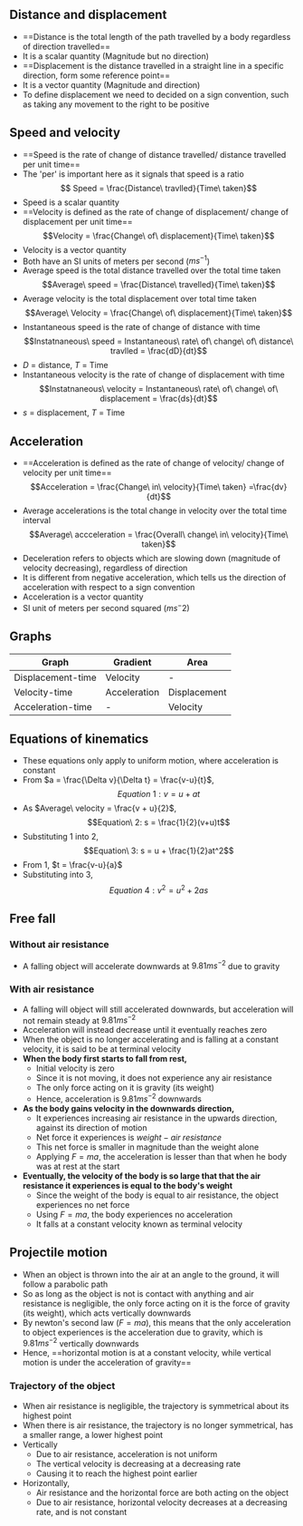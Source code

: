 ## Distance and displacement
- ==Distance is the total length of the path travelled by a body regardless of direction travelled==
- It is a scalar quantity (Magnitude but no direction)
- ==Displacement is the distance travelled in a straight line in a specific direction, form some reference point==
- It is a vector quantity (Magnitude and direction)
- To define displacement we need to decided on a sign convention, such as taking any movement to the right to be positive
## Speed and velocity
- ==Speed is the rate of change of distance travelled/ distance travelled per unit time==
- The 'per' is important here as it signals that speed is a ratio $$ Speed = \frac{Distance\ travlled}{Time\ taken}$$
- Speed is a scalar quantity
- ==Velocity is defined as the rate of change of displacement/ change of displacement per unit time== $$Velocity = \frac{Change\ of\ displacement}{Time\ taken}$$
- Velocity is a vector quantity
- Both have an SI units of meters per second ($ms^{-1}$)
- Average speed is the total distance travelled over the total time taken$$Average\ speed = \frac{Distance\ travelled}{Time\ taken}$$
- Average velocity is the total displacement over total time taken $$Average\ Velocity = \frac{Change\ of\ displacement}{Time\ taken}$$
- Instantaneous speed is the rate of change of distance with time $$Instatnaneous\ speed = Instantaneous\ rate\ of\ change\ of\ distance\ travlled = \frac{dD}{dt}$$
- $D$ = distance, $T$ = Time
- Instantaneous velocity is the rate of change of displacement with time$$Instatnaneous\ velocity = Instantaneous\ rate\ of\ change\ of\ displacement = \frac{ds}{dt}$$
- $s$ = displacement, $T$ = Time
## Acceleration
- ==Acceleration is defined as the rate of change of velocity/ change of velocity per unit time== $$Acceleration = \frac{Change\ in\ velocity}{Time\ taken} =\frac{dv}{dt}$$
- Average accelerations is the total change in velocity over the total time interval $$Average\ accceleration = \frac{Overall\ change\ in\ velocity}{Time\ taken}$$
- Deceleration refers to objects which are slowing down (magnitude of velocity decreasing), regardless of direction
- It is different from negative acceleration, which tells us the direction of acceleration with respect to a sign convention
- Acceleration is a vector quantity
- SI unit of meters per second squared ($ms^-2$)
## Graphs

|Graph| Gradient| Area|
|-|-|-|
|Displacement-time| Velocity| - |
|Velocity-time| Acceleration| Displacement|
|Acceleration-time| - | Velocity|

## Equations of kinematics
- These equations only apply to uniform motion, where acceleration is constant
- From $a = \frac{\Delta v}{\Delta t} = \frac{v-u}{t}$, $$Equation\ 1: v = u+ at$$
- As $Average\ velocity = \frac{v + u}{2}$, $$Equation\ 2: s = \frac{1}{2}(v+u)t$$
- Substituting 1 into 2, $$Equation\ 3: s = u + \frac{1}{2}at^2$$
- From 1, $t = \frac{v-u}{a}$
- Substituting into 3,$$Equation\ 4: v^2 = u^2 + 2as$$
## Free fall
### Without air resistance
- A falling object will accelerate downwards at $9.81ms^{-2}$ due to gravity
### With air resistance
- A falling will object will still accelerated downwards, but acceleration will not remain steady at $9.81ms^{-2}$
- Acceleration will instead decrease until it eventually reaches zero
- When the object is no longer accelerating and is falling at a constant velocity, it is said to be at terminal velocity
- **When the body first starts to fall from rest,**
	- Initial velocity is zero
	- Since it is not moving, it does not experience any air resistance
	- The only force acting on it is gravity (its weight)
	- Hence, acceleration is $9.81ms^{-2}$ downwards
- **As the body gains velocity in the downwards direction,**
	- It experiences increasing air resistance in the upwards direction, against its direction of motion
	- Net force it experiences is $weight - air\ resistance$
	- This net force is smaller in magnitude than the weight alone
	- Applying $F= ma$, the acceleration is lesser than that when he body was at rest at the start
- **Eventually, the velocity of the body is so large that that the air resistance it experiences is equal to the body's weight**
	- Since the weight of the body is equal to air resistance, the object experiences no net force
	- Using $F= ma$, the body experiences no acceleration
	- It falls at a constant velocity known as terminal velocity
## Projectile motion
- When an object is thrown into the air at an angle to the ground, it will follow a parabolic path
- So as long as the object is not is contact with anything and air resistance is negligible, the only force acting on it is the force of gravity (its weight), which acts vertically downwards
- By newton's second law ($F= ma$), this means that the only acceleration to object experiences is the acceleration due to gravity, which is $9.81ms^{-2}$ vertically downwards
- Hence, ==horizontal motion is at a constant velocity, while vertical motion is under the acceleration of gravity==
### Trajectory of the object
- When air resistance is negligible, the trajectory is symmetrical about its highest point
- When there is air resistance, the trajectory is no longer symmetrical, has a smaller range, a lower highest point
- Vertically
	- Due to air resistance, acceleration is not uniform
	- The vertical velocity is decreasing at a decreasing rate
	- Causing it to reach the highest point earlier
- Horizontally,
	- Air resistance and the horizontal force are both acting on the object
	- Due to air resistance, horizontal velocity decreases at a decreasing rate, and is not constant